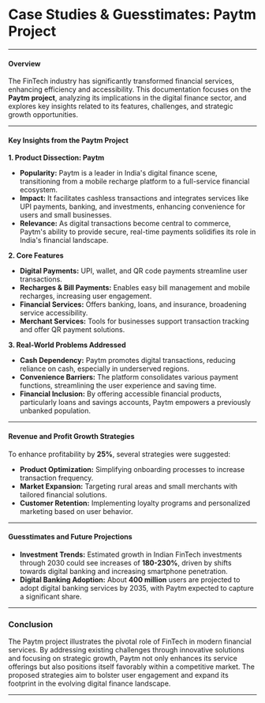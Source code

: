 # Case Studies & Guesstimates: Paytm Project

---

#### Overview
The FinTech industry has significantly transformed financial services, enhancing efficiency and accessibility. This documentation focuses on the **Paytm project**, analyzing its implications in the digital finance sector, and explores key insights related to its features, challenges, and strategic growth opportunities.

---

#### Key Insights from the Paytm Project

**1. Product Dissection: Paytm**
- **Popularity:** Paytm is a leader in India's digital finance scene, transitioning from a mobile recharge platform to a full-service financial ecosystem.
- **Impact:** It facilitates cashless transactions and integrates services like UPI payments, banking, and investments, enhancing convenience for users and small businesses.
- **Relevance:** As digital transactions become central to commerce, Paytm's ability to provide secure, real-time payments solidifies its role in India's financial landscape.

**2. Core Features**
- **Digital Payments:** UPI, wallet, and QR code payments streamline user transactions.
- **Recharges & Bill Payments:** Enables easy bill management and mobile recharges, increasing user engagement.
- **Financial Services:** Offers banking, loans, and insurance, broadening service accessibility.
- **Merchant Services:** Tools for businesses support transaction tracking and offer QR payment solutions.

**3. Real-World Problems Addressed**
- **Cash Dependency:** Paytm promotes digital transactions, reducing reliance on cash, especially in underserved regions.
- **Convenience Barriers:** The platform consolidates various payment functions, streamlining the user experience and saving time.
- **Financial Inclusion:** By offering accessible financial products, particularly loans and savings accounts, Paytm empowers a previously unbanked population.

---

#### Revenue and Profit Growth Strategies
To enhance profitability by **25%**, several strategies were suggested:
- **Product Optimization:** Simplifying onboarding processes to increase transaction frequency.
- **Market Expansion:** Targeting rural areas and small merchants with tailored financial solutions.
- **Customer Retention:** Implementing loyalty programs and personalized marketing based on user behavior.

---

#### Guesstimates and Future Projections
- **Investment Trends:** Estimated growth in Indian FinTech investments through 2030 could see increases of **180-230%**, driven by shifts towards digital banking and increasing smartphone penetration.
- **Digital Banking Adoption:** About **400 million** users are projected to adopt digital banking services by 2035, with Paytm expected to capture a significant share.

---

### Conclusion
The Paytm project illustrates the pivotal role of FinTech in modern financial services. By addressing existing challenges through innovative solutions and focusing on strategic growth, Paytm not only enhances its service offerings but also positions itself favorably within a competitive market. The proposed strategies aim to bolster user engagement and expand its footprint in the evolving digital finance landscape.

--- 
